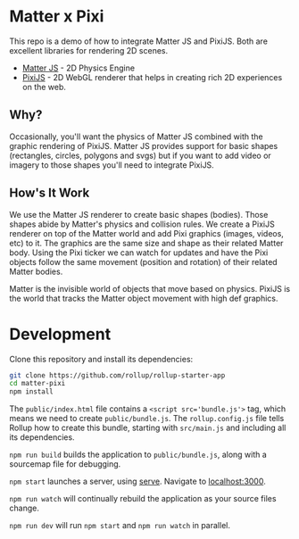 # Matter x Pixi

This repo is a demo of how to integrate Matter JS and PixiJS. Both are excellent libraries for rendering 2D scenes.

- [Matter JS](https://brm.io/matter-js/) - 2D Physics Engine
- [PixiJS](https://www.pixijs.com/) - 2D WebGL renderer that helps in creating rich 2D experiences on the web.

## Why?

Occasionally, you'll want the physics of Matter JS combined with the graphic rendering of PixiJS. Matter JS provides support for basic shapes (rectangles, circles, polygons and svgs) but if you want to add video or imagery to those shapes you'll need to integrate PixiJS.

## How's It Work

We use the Matter JS renderer to create basic shapes (bodies). Those shapes abide by Matter's physics and collision rules. We create a PixiJS renderer on top of the Matter world and add Pixi graphics (images, videos, etc) to it. The graphics are the same size and shape as their related Matter body. Using the Pixi ticker we can watch for updates and have the Pixi objects follow the same movement (position and rotation) of their related Matter bodies.

Matter is the invisible world of objects that move based on physics. PixiJS is the world that tracks the Matter object movement with high def graphics.

# Development

Clone this repository and install its dependencies:

```bash
git clone https://github.com/rollup/rollup-starter-app
cd matter-pixi
npm install
```

The `public/index.html` file contains a `<script src='bundle.js'>` tag, which means we need to create `public/bundle.js`. The `rollup.config.js` file tells Rollup how to create this bundle, starting with `src/main.js` and including all its dependencies.

`npm run build` builds the application to `public/bundle.js`, along with a sourcemap file for debugging.

`npm start` launches a server, using [serve](https://github.com/zeit/serve). Navigate to [localhost:3000](http://localhost:5000).

`npm run watch` will continually rebuild the application as your source files change.

`npm run dev` will run `npm start` and `npm run watch` in parallel.
